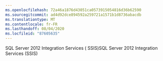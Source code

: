 ```yaml
---
ms.openlocfilehash: 72a46a1876d43051ca0573915054816d36b62590
ms.sourcegitcommit: ad4d92dce894592a259721a1571b1d8736abacdb
ms.translationtype: MT
ms.contentlocale: fr-FR
ms.lasthandoff: 08/04/2020
ms.locfileid: "87605635"
---
```

<span data-ttu-id="ce18b-101">SQL Server 2012 Integration Services \( SSIS\)</span><span class="sxs-lookup"><span data-stu-id="ce18b-101">SQL Server 2012 Integration Services \(SSIS\)</span></span>

